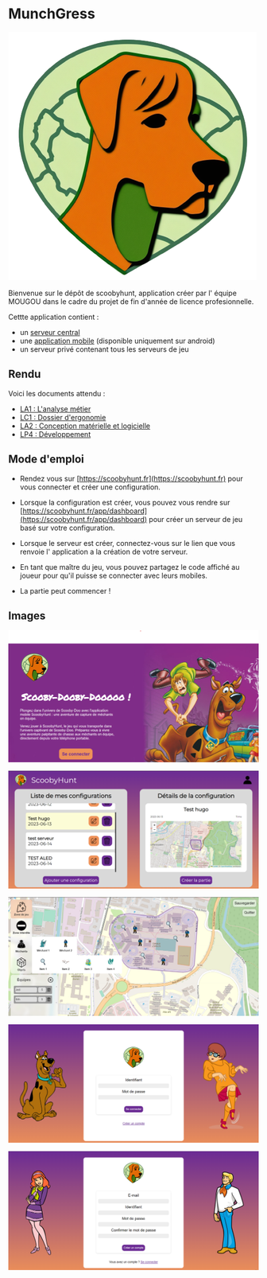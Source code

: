 # MunchGress

![Logo](./images//logo.png)

Bienvenue sur le dépôt de scoobyhunt, application créer par l' équipe MOUGOU dans le cadre du projet de fin d'année de licence profesionnelle.

Cettte application contient :

* un [serveur central](https://scoobyhunt.fr)
* une [application mobile](https://drive.google.com/uc?id=1fn_RYjHzw2F1FFkGIXiOlOzVFlbUHW11&authuser=0&export=download) (disponible uniquement sur android)
* un serveur privé contenant tous les serveurs de jeu

## Rendu

Voici les documents attendu :

* [LA1 : L'analyse métier](https://drive.google.com/file/d/136oi3oqFydxuJLvBIgZEzZI1aczeR_gF/view?usp=sharing)
* [LC1 : Dossier d'ergonomie](https://drive.google.com/file/d/1772jeXbR36tdJv-ZYW9nW2OyJkqjoxVK/view?usp=sharing)
* [LA2 : Conception matérielle et logicielle](./guide_deploiement_LA2.md)
* [LP4 : Développement](./LP4_developpement.md)

## Mode d'emploi

* Rendez vous sur [https://scoobyhunt.fr](https://scoobyhunt.fr) pour vous connecter et créer une configuration.

* Lorsque la configuration est créer, vous pouvez vous rendre sur [https://scoobyhunt.fr/app/dashboard](https://scoobyhunt.fr/app/dashboard) pour créer un serveur de jeu basé sur votre configuration.

* Lorsque le serveur est créer, connectez-vous sur le lien que vous renvoie l' application a la création de votre serveur.

* En tant que maître du jeu, vous pouvez partagez le code affiché au joueur pour qu'il puisse se connecter avec leurs mobiles.

* La partie peut commencer ! 
## Images

![Welcome](./images//Welcome.png)

![Dashboard](./images//dashboard.png)

![Configuration](./images//configuration.png)

![Login](./images//login.png)

![signin](./images//signin.png)

